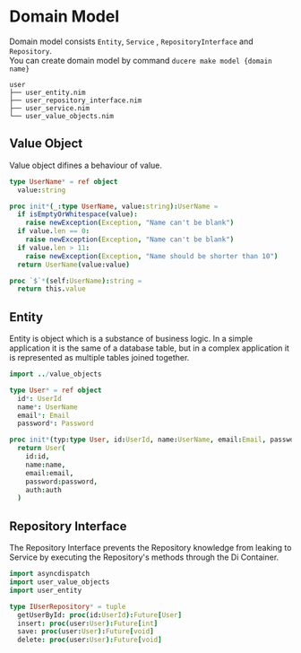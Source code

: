 Domain Model
===

Domain model consists `Entity`, `Service` , `RepositoryInterface` and `Repository`.  
You can create domain model by command `ducere make model {domain name}`

```
user
├── user_entity.nim
├── user_repository_interface.nim
├── user_service.nim
└── user_value_objects.nim
```

## Value Object
Value object difines a behaviour of value.

```nim
type UserName* = ref object
  value:string

proc init*(_:type UserName, value:string):UserName =
  if isEmptyOrWhitespace(value):
    raise newException(Exception, "Name can't be blank")
  if value.len == 0:
    raise newException(Exception, "Name can't be blank")
  if value.len > 11:
    raise newException(Exception, "Name should be shorter than 10")
  return UserName(value:value)

proc `$`*(self:UserName):string =
  return this.value
```

## Entity
Entity is object which is a substance of business logic. In a simple application it is the same of a database table, but in a complex application it is represented as multiple tables joined together.

```nim
import ../value_objects

type User* = ref object
  id*: UserId
  name*: UserName
  email*: Email
  password*: Password

proc init*(typ:type User, id:UserId, name:UserName, email:Email, password:Password):User =
  return User(
    id:id,
    name:name,
    email:email,
    password:password,
    auth:auth
  )
```

## Repository Interface
The Repository Interface prevents the Repository knowledge from leaking to Service by executing the Repository's methods through the Di Container.

```nim
import asyncdispatch
import user_value_objects
import user_entity

type IUserRepository* = tuple
  getUserById: proc(id:UserId):Future[User]
  insert: proc(user:User):Future[int]
  save: proc(user:User):Future[void]
  delete: proc(user:User):Future[void]
```
